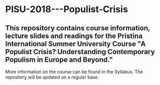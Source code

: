 # PISU-2018---Populist-Crisis

## This repository contains course information, lecture slides and readings for the Pristina International Summer University Course "A Populist Crisis? Understanding Contemporary Populism in Europe and Beyond."

More information on the course can be found in the Syllabus. The repository will be updated on a regular base. 


